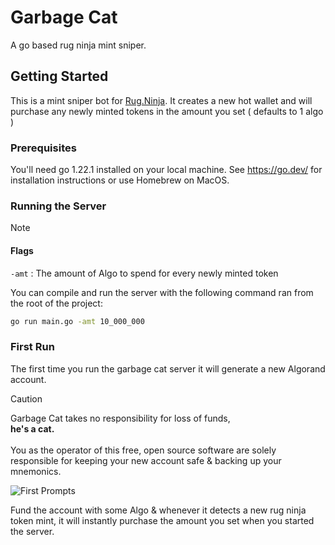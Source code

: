 # Garbage Cat
A go based rug ninja mint sniper.

## Getting Started
This is a mint sniper bot for [Rug.Ninja](https://rug.ninja). It creates a new hot wallet and will purchase any newly minted tokens in the amount you set ( defaults to 1 algo )


### Prerequisites
You'll need go 1.22.1 installed on your local machine. See https://go.dev/ for installation instructions or use Homebrew on MacOS.

### Running the Server

> [!NOTE]
> #### Flags
> `-amt` : The amount of Algo to spend for every newly minted token

You can compile and run the server with the following command ran from the root of the project:
```bash
go run main.go -amt 10_000_000
```

### First Run

The first time you run the garbage cat server it will generate a new Algorand account.

> [!CAUTION]
> Garbage Cat takes no responsibility for loss of funds,<br>
> <b>he's a cat.</b><br><br>
> You as the operator of this free, open source software are solely responsible for keeping your new account safe & backing up your mnemonics.

![First Prompts]('assets/start_preview.png')

Fund the account with some Algo & whenever it detects a new rug ninja token mint, it will instantly purchase the amount you set when you started the server.